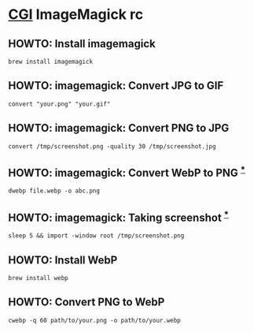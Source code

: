 # [CGI][] ImageMagick rc

[cgi]: https://en.wikipedia.org/wiki/Computer-generated_imagery

## HOWTO: Install imagemagick 

    brew install imagemagick

## HOWTO: imagemagick: Convert JPG to GIF

    convert "your.png" "your.gif"

## HOWTO: imagemagick: Convert PNG to JPG

    convert /tmp/screenshot.png -quality 30 /tmp/screenshot.jpg

## HOWTO: imagemagick: Convert WebP to PNG <sup>[*][938666174]</sup>

    dwebp file.webp -o abc.png

[938666174]: http://unix.stackexchange.com/questions/70622/command-line-convert-webp-to-jpg#70673

## HOWTO: imagemagick: Taking screenshot <sup>[*][1470135740]</sup>

    sleep 5 && import -window root /tmp/screenshot.png

[1470135740]: https://wiki.archlinux.org/index.php/Taking_a_screenshot#ImageMagick.2FGraphicsMagick

## HOWTO: Install WebP

    brew install webp

## HOWTO: Convert PNG to WebP

    cwebp -q 60 path/to/your.png -o path/to/your.webp
